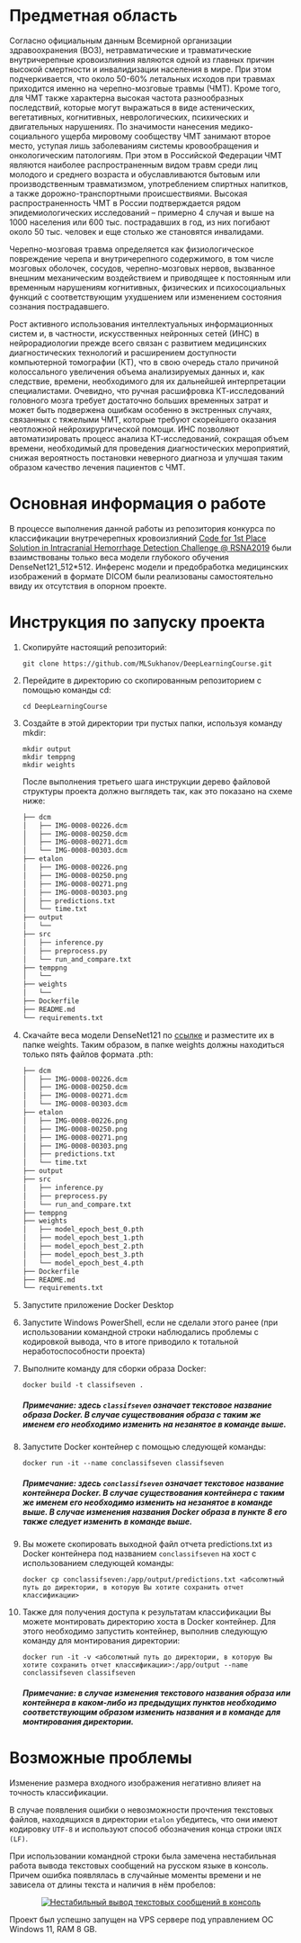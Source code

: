 # Предметная область
Согласно официальным данным Всемирной организации здравоохранения (ВОЗ), нетравматические и травматические внутричерепные кровоизлияния являются одной из главных причин высокой смертности и инвалидизации населения в мире. При этом подчеркивается, что около 50-60% летальных исходов при травмах приходится именно на черепно-мозговые травмы (ЧМТ). Кроме того, для ЧМТ также характерна высокая частота разнообразных последствий, которые могут выражаться в виде астенических, вегетативных, когнитивных, неврологических, психических и двигательных нарушениях. По значимости нанесения медико-социального ущерба мировому сообществу ЧМТ занимают второе место, уступая лишь заболеваниям системы кровообращения и онкологическим патологиям. При этом в Российской Федерации ЧМТ являются наиболее распространенным видом травм среди лиц молодого и среднего возраста и обуславливаются бытовым или производственным травматизмом, употреблением спиртных напитков, а также дорожно-транспортными происшествиями. Высокая распространенность ЧМТ в России подтверждается рядом эпидемиологических исследований – примерно 4 случая и выше на 1000 населения или 600 тыс. пострадавших в год, из них погибают около 50 тыс. человек и еще столько же становятся инвалидами.

Черепно-мозговая травма определяется как физиологическое повреждение черепа и внутричерепного содержимого, в том числе мозговых оболочек, сосудов, черепно-мозговых нервов, вызванное внешним механическим воздействием и приводящее к постоянным или временным нарушениям когнитивных, физических и психосоциальных функций с соответствующим ухудшением или изменением состояния сознания пострадавшего.

Рост активного использования интеллектуальных информационных систем и, в частности, искусственных нейронных сетей (ИНС) в нейрорадиологии прежде всего связан с развитием медицинских диагностических технологий и расширением доступности компьютерной томографии (КТ), что в свою очередь стало причиной колоссального увеличения объема анализируемых данных и, как следствие, времени, необходимого для их дальнейшей интерпретации специалистами. Очевидно, что ручная расшифровка КТ-исследований головного мозга требует достаточно больших временных затрат и может быть подвержена ошибкам особенно в экстренных случаях, связанных с тяжелыми ЧМТ, которые требуют скорейшего оказания неотложной нейрохирургической помощи. ИНС позволяют автоматизировать процесс анализа КТ-исследований, сокращая объем времени, необходимый для проведения диагностических мероприятий, снижая вероятность постановки неверного диагноза и улучшая таким образом качество лечения пациентов с ЧМТ.

# Основная информация о работе
В процессе выполнения данной работы из репозитория конкурса по классификации внутречерепных кровоизлияний [Code for 1st Place Solution in Intracranial Hemorrhage Detection Challenge @ RSNA2019](https://github.com/SeuTao/RSNA2019_Intracranial-Hemorrhage-Detection/tree/master)
были взаимствованы только веса модели глубокого обучения DenseNet121_512*512. Инференс модели и предобработка медицинских изображений в формате DICOM были реализованы
самостоятельно ввиду их отсутствия в опорном проекте.

# Инструкция по запуску проекта
1) Скопируйте настоящий репозиторий:
   
    ```console
    git clone https://github.com/MLSukhanov/DeepLearningCourse.git
    ```

2) Перейдите в директорию со скопированным репозиторием с помощью команды cd:
    ```console
    cd DeepLearningCourse
    ```
    
3) Cоздайте в этой директории три пустых папки, используя команду mkdir:
   ```console
   mkdir output
   mkdir temppng
   mkdir weights
   ```
   После выполнения третьего шага инструкции дерево файловой структуры проекта должно выглядеть так, как это показано на схеме ниже:
   ```bash
   ├── dcm
   │   ├── IMG-0008-00226.dcm
   │   ├── IMG-0008-00250.dcm
   │   ├── IMG-0008-00271.dcm
   │   └── IMG-0008-00303.dcm
   ├── etalon
   │   ├── IMG-0008-00226.png
   │   ├── IMG-0008-00250.png
   │   ├── IMG-0008-00271.png
   │   ├── IMG-0008-00303.png
   │   ├── predictions.txt
   │   └── time.txt
   ├── output
   │   └── 
   ├── src
   │   ├── inference.py
   │   ├── preprocess.py
   │   └── run_and_compare.txt
   ├── temppng
   │   └── 
   ├── weights
   │   └── 
   ├── Dockerfile
   ├── README.md
   └── requirements.txt
   ```
  
4) Скачайте веса модели DenseNet121 по [ссылке](https://drive.google.com/drive/folders/1HNfpwCGTEr1p6-g0dvUWQYmvR4N7Bbyp?usp=sharing) и разместите их в папке weights. Таким образом, в папке weights должны находиться только пять файлов формата .pth:
   ```bash
   ├── dcm
   │   ├── IMG-0008-00226.dcm
   │   ├── IMG-0008-00250.dcm
   │   ├── IMG-0008-00271.dcm
   │   └── IMG-0008-00303.dcm
   ├── etalon
   │   ├── IMG-0008-00226.png
   │   ├── IMG-0008-00250.png
   │   ├── IMG-0008-00271.png
   │   ├── IMG-0008-00303.png
   │   ├── predictions.txt
   │   └── time.txt
   ├── output
   ├── src
   │   ├── inference.py
   │   ├── preprocess.py
   │   └── run_and_compare.txt
   ├── temppng
   ├── weights
   │   ├── model_epoch_best_0.pth
   │   ├── model_epoch_best_1.pth
   │   ├── model_epoch_best_2.pth
   │   ├── model_epoch_best_3.pth
   │   └── model_epoch_best_4.pth
   ├── Dockerfile
   ├── README.md
   └── requirements.txt
   ```

5) Запустите приложение Docker Desktop

6) Запустите Windows PowerShell, если не сделали этого ранее (при использовании командной строки наблюдались проблемы с кодировкой вывода, что в итоге приводило к тотальной неработоспособности проекта)
   
7) Выполните команду для сборки образа Docker:
    ```console
    docker build -t classifseven .
    ```
    ##### *Примечание: здесь `classifseven` означает текстовое название образа Docker. В случае существования образа с таким же именем его необходимо изменить на                     незанятое в команде выше.*
    
8) Запустите Docker контейнер с помощью следующей команды:
    ```console
    docker run -it --name conclassifseven classifseven
    ```
    ##### *Примечание: здесь `conclassifseven` означает текстовое название контейнера Docker. В случае существования контейнера с таким же именем его необходимо изменить на          незанятое в команде выше. В случае изменения названия Docker образа в пункте 8 его также следует изменить в команде выше.*
    
9) Вы можете скопировать выходной файл отчета predictions.txt из Docker контейнера под названием `conclassifseven` на хост с использованием следующей команды:
    ```console
    docker cp conclassifseven:/app/output/predictions.txt <абсолютный путь до директории, в которую Вы хотите сохранить отчет классификации>
    ```

10) Также для получения доступа к результатам классификации Вы можете монтировать директорию хоста в Docker контейнер. Для этого необходимо запустить контейнер, выполнив следующую команду для монтирования директории:
    ```console
    docker run -it -v <абсолютный путь до директории, в которую Вы хотите сохранить отчет классификации>:/app/output --name conclassifseven classifseven
    ```
    ##### *Примечание: в случае изменения текстового названия образа или контейнера в каком-либо из предыдущих пунктов необходимо соответствующим образом изменить названия и в команде для монтирования директории.*
    
# Возможные проблемы
Изменение размера входного изображения негативно влияет на точность классификации.

В случае появления ошибки о невозможности прочтения текстовых файлов, находящихся в директории `etalon` убедитесь, что они имеют кодировку `UTF-8` и используют способ       обозначения конца строки `UNIX (LF)`.
 
При использовании командной строки была замечена нестабильная работа вывода текстовых сообщений на русском языке в консоль. Причем ошибка появлялась в случайные моменты     времени и не зависела от длины текста и наличия в нём пробелов:
 <p align="center">
 <a href="https://ibb.co/bg7rx7gX"><img src="https://i.ibb.co/WWscQsWf/Docker-Text2-Crop.png" alt="Нестабильный вывод текстовых сообщений в консоль" border="0"></a>
 </p>

Проект был успешно запущен на VPS сервере под управлением OC Windows 11, RAM 8 GB.
